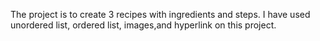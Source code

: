 The project is to create 3 recipes with ingredients and steps. I have used unordered list, ordered list, images,and hyperlink on this project. 